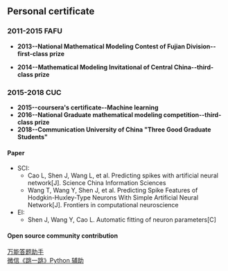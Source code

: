## Personal certificate

### 2011-2015 FAFU
* **2013--National Mathematical Modeling Contest of Fujian Division--first-class prize**<br>

* **2014--Mathematical Modeling Invitational of Central China--third-class prize**<br>

### 2015-2018 CUC
* **2015--coursera's certificate--Machine learning**<br>
* **2016--National Graduate mathematical modeling competition--third-class prize**<br>
* **2018--Communication University of China "Three Good Graduate Students"**<br>

#### Paper
  - SCI: 
    - Cao L, Shen J, Wang L, et al. Predicting spikes with artificial neural network[J]. Science China Information Sciences
    - Wang T, Wang Y, Shen J, et al. Predicting Spike Features of Hodgkin-Huxley-Type Neurons With Simple Artificial Neural Network[J]. Frontiers in computational neuroscience
  - EI:
    - Shen J, Wang Y, Cao L. Automatic fitting of neuron parameters[C] 
#### Open source community contribution
[万能答题助手](https://github.com/smileboywtu/MillionHeroAssistant)<br>
[微信《跳一跳》Python 辅助](https://github.com/wangshub/wechat_jump_game)
